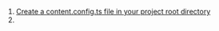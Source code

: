 1. [Create a content.config.ts file in your project root directory](https://content.nuxt.com/docs/getting-started/installation#create-your-first-collection)
2. 